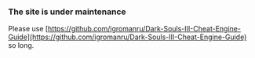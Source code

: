 ### The site is under maintenance

Please use [https://github.com/igromanru/Dark-Souls-III-Cheat-Engine-Guide](https://github.com/igromanru/Dark-Souls-III-Cheat-Engine-Guide) so long.
